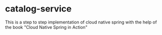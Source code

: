 # catalog-service
This is a step to step implementation of cloud native spring with the help of the book "Cloud Native Spring in Action"
